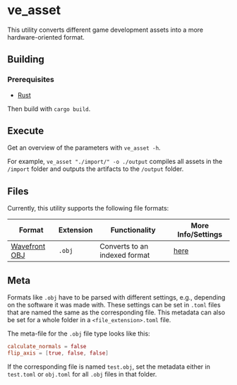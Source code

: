 # ve_asset

This utility converts different game development assets into a more hardware-oriented format.

## Building

### Prerequisites

- [Rust](https://www.rust-lang.org/)

Then build with `cargo build`.

## Execute

Get an overview of the parameters with `ve_asset -h`.

For example, `ve_asset "./import/" -o ./output` compiles all assets in the `/import` folder and outputs the artifacts to the `/output` folder.

## Files

Currently, this utility supports the following file formats:

| Format | Extension | Functionality | More Info/Settings |
| --- | --- | --- | --- |
| [Wavefront OBJ](https://en.wikipedia.org/wiki/Wavefront_.obj_file) | `.obj` | Converts to an indexed format | [here](./src/mesh/README.md) |

## Meta

Formats like `.obj` have to be parsed with different settings, e.g., depending on the software it was made with. These settings can be set in `.toml` files that are named the same as the corresponding file. This metadata can also be set for a whole folder in a `<file_extension>.toml` file.

The meta-file for the `.obj` file type looks like this:

```toml
calculate_normals = false
flip_axis = [true, false, false]
```

If the corresponding file is named `test.obj`, set the metadata either in `test.toml` or `obj.toml` for all `.obj` files in that folder.
